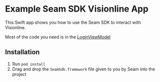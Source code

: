 # Example Seam SDK Visionline App

This Swift app shows you how to use the Seam SDK to interact
with Visionline.

Most of the code you need is in the [LoginViewModel](./sample-swift-app/LoginViewModel.swift)

## Installation

1. Run `pod install`
2. Drag and drop the `SeamSdk.framework` file given to you by Seam into the
   project

